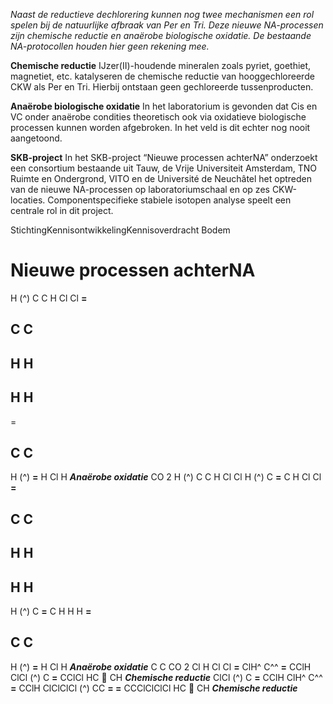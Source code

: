 _Naast de reductieve dechlorering kunnen nog twee mechanismen een rol spelen bij de natuurlijke afbraak van Per en Tri. Deze nieuwe NA-processen zijn chemische reductie en anaërobe biologische oxidatie. De bestaande NA-protocollen houden hier geen rekening mee._ 

**Chemische reductie** IJzer(II)-houdende mineralen zoals pyriet, goethiet, magnetiet, etc. katalyseren de chemische reductie van hooggechloreerde CKW als Per en Tri. Hierbij ontstaan geen gechloreerde tussenproducten. 

**Anaërobe biologische oxidatie** In het laboratorium is gevonden dat Cis en VC onder anaërobe condities theoretisch ook via oxidatieve biologische processen kunnen worden afgebroken. In het veld is dit echter nog nooit aangetoond. 

**SKB-project** In het SKB-project “Nieuwe processen achterNA” onderzoekt een consortium bestaande uit Tauw, de Vrije Universiteit Amsterdam, TNO Ruimte en Ondergrond, VITO en de Université de Neuchâtel het optreden van de nieuwe NA-processen op laboratoriumschaal en op zes CKW-locaties. Componentspecifieke stabiele isotopen analyse speelt een centrale rol in dit project. 

 StichtingKennisontwikkelingKennisoverdracht Bodem 

# Nieuwe processen achterNA 

H (^) C C H Cl Cl **=** 

## C C 

## H H 

## H H 

 = 

## C C 

H (^) **=** H Cl H **_Anaërobe oxidatie_** CO 2 H (^) C C H Cl Cl H (^) C **=** C H Cl Cl **=** 

## C C 

## H H 

## H H 

H (^) C **=** C H H H **=** 

## C C 

H (^) **=** H Cl H **_Anaërobe oxidatie_** C C CO 2 Cl H Cl Cl **=** ClH^ C^^ **=** CClH ClCl (^) C **=** CClCl HC **** CH **_Chemische reductie_** ClCl (^) C **=** CClH ClH^ C^^ **=** CClH ClClClCl (^) CC **= =** CCClClClCl HC **** CH **_Chemische reductie_** 


